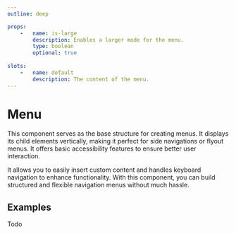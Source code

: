 ```yaml
---
outline: deep

props:
    -   name: is-large
        description: Enables a larger mode for the menu.
        type: boolean
        optional: true
        
slots:
    -   name: default
        description: The content of the menu.
---
```


<script
    lang="ts"
    setup>
    import { FluxMenu, FluxMenuGroup, FluxMenuItem, FluxPane, FluxSeparator } from '@basmilius/flux';
</script>

# Menu

This component serves as the base structure for creating menus. It displays its child elements vertically, making it perfect for side navigations or flyout menus. It offers basic accessibility features to ensure better user interaction.

It allows you to easily insert custom content and handles keyboard navigation to enhance functionality. With this component, you can build structured and flexible navigation menus without much hassle.

<Preview>
    <FluxPane style="width: 300px">
        <FluxMenu>
            <FluxMenuGroup>
                <FluxMenuItem
                    icon-before="grid-2"
                    label="Overview"/>
            </FluxMenuGroup>
            <FluxSeparator/>
            <FluxMenuGroup>
                <FluxMenuItem
                    icon-before="rocket"
                    label="Releases"/>
                <FluxMenuItem
                    icon-before="rectangle-history"
                    label="History"/>
            </FluxMenuGroup>
            <FluxSeparator/>
            <FluxMenuGroup>
                <FluxMenuItem
                    icon-before="gear"
                    label="Settings"/>
            </FluxMenuGroup>
        </FluxMenu>
    </FluxPane>
</Preview>

<FrontmatterDocs/>

## Examples

Todo
